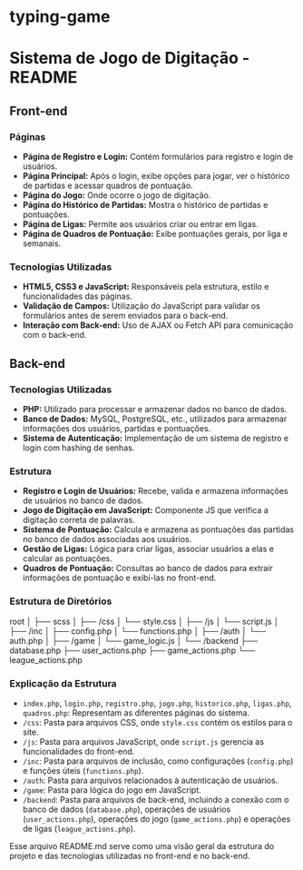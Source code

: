 # typing-game
# Sistema de Jogo de Digitação - README

## Front-end

### Páginas

- **Página de Registro e Login:** Contém formulários para registro e login de usuários.
- **Página Principal:** Após o login, exibe opções para jogar, ver o histórico de partidas e acessar quadros de pontuação.
- **Página do Jogo:** Onde ocorre o jogo de digitação.
- **Página do Histórico de Partidas:** Mostra o histórico de partidas e pontuações.
- **Página de Ligas:** Permite aos usuários criar ou entrar em ligas.
- **Página de Quadros de Pontuação:** Exibe pontuações gerais, por liga e semanais.

### Tecnologias Utilizadas

- **HTML5, CSS3 e JavaScript:** Responsáveis pela estrutura, estilo e funcionalidades das páginas.
- **Validação de Campos:** Utilização do JavaScript para validar os formulários antes de serem enviados para o back-end.
- **Interação com Back-end:** Uso de AJAX ou Fetch API para comunicação com o back-end.

## Back-end

### Tecnologias Utilizadas

- **PHP:** Utilizado para processar e armazenar dados no banco de dados.
- **Banco de Dados:** MySQL, PostgreSQL, etc., utilizados para armazenar informações dos usuários, partidas e pontuações.
- **Sistema de Autenticação:** Implementação de um sistema de registro e login com hashing de senhas.

### Estrutura

- **Registro e Login de Usuários:** Recebe, valida e armazena informações de usuários no banco de dados.
- **Jogo de Digitação em JavaScript:** Componente JS que verifica a digitação correta de palavras.
- **Sistema de Pontuação:** Calcula e armazena as pontuações das partidas no banco de dados associadas aos usuários.
- **Gestão de Ligas:** Lógica para criar ligas, associar usuários a elas e calcular as pontuações.
- **Quadros de Pontuação:** Consultas ao banco de dados para extrair informações de pontuação e exibi-las no front-end.

### Estrutura de Diretórios

root
│
├── scss
│
├── /css
│ └── style.css
│
├── /js
│ └── script.js
│
├── /inc
│ ├── config.php
│ └── functions.php
│
├── /auth
│ └── auth.php
│
├── /game
│ └── game_logic.js
│
└── /backend
├── database.php
├── user_actions.php
├── game_actions.php
└── league_actions.php


### Explicação da Estrutura

- `index.php`, `login.php`, `registro.php`, `jogo.php`, `historico.php`, `ligas.php`, `quadros.php`: Representam as diferentes páginas do sistema.
- `/css`: Pasta para arquivos CSS, onde `style.css` contém os estilos para o site.
- `/js`: Pasta para arquivos JavaScript, onde `script.js` gerencia as funcionalidades do front-end.
- `/inc`: Pasta para arquivos de inclusão, como configurações (`config.php`) e funções úteis (`functions.php`).
- `/auth`: Pasta para arquivos relacionados à autenticação de usuários.
- `/game`: Pasta para lógica do jogo em JavaScript.
- `/backend`: Pasta para arquivos de back-end, incluindo a conexão com o banco de dados (`database.php`), operações de usuários (`user_actions.php`), operações do jogo (`game_actions.php`) e operações de ligas (`league_actions.php`).

Esse arquivo README.md serve como uma visão geral da estrutura do projeto e das tecnologias utilizadas no front-end e no back-end.
